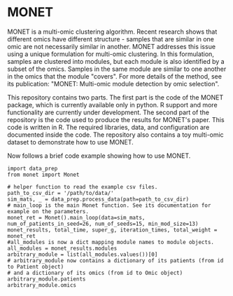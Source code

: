 # MONET
 MONET is a multi-omic clustering algorithm. Recent research shows that different omics have different structure - samples that are similar in one omic are not necessarily similar in another. MONET addresses this issue using a unique formulation for multi-omic clustering. In this formulation, samples are clustered into modules, but each module is also identified by a subset of the omics. Samples in the same module are similar to one another in the omics that the module "covers". For more details of the method, see its publication: "MONET: Multi-omic module detection by omic selection".

This repository contains two parts. The first part is the code of the MONET package, which is currently available only in python. R support and more functionality are currently under development.
The second part of the repository is the code used to produce the results for MONET's paper. This code is written in R. The required libraries, data, and configuration are documented inside the code.
The repository also contains a toy multi-omic dataset to demonstrate how to use MONET.

Now follows a brief code example showing how to use MONET.
```{python}
import data_prep
from monet import Monet

# helper function to read the example csv files.
path_to_csv_dir = '/path/to/data/'
sim_mats, _ = data_prep.process_data(path=path_to_csv_dir)
# main_loop is the main Monet function. See its documentation for example on the parameters.
monet_ret = Monet().main_loop(data=sim_mats, num_of_patients_in_seed=26, num_of_seeds=15, min_mod_size=13)
monet_results, total_time, super_g, iteration_times, total_weight = monet_ret
#all_modules is now a dict mapping module names to module objects.
all_modules = monet_results.modules
arbitrary_module = list(all_modules.values())[0]
# arbitrary_module now contains a dictionary of its patients (from id to Patient object)
# and a dictionary of its omics (from id to Omic object)
arbitrary_module.patients
arbitrary_module.omics
```

